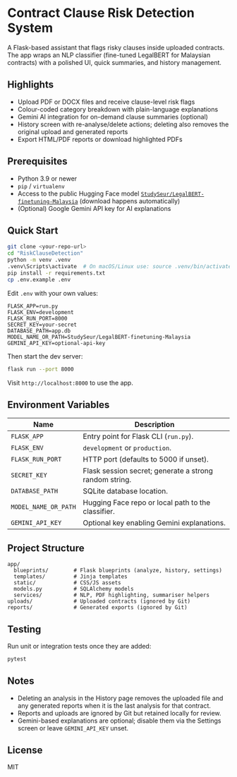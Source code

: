 # Contract Clause Risk Detection System

A Flask-based assistant that flags risky clauses inside uploaded contracts. The app wraps an NLP classifier (fine-tuned LegalBERT for Malaysian contracts) with a polished UI, quick summaries, and history management.

## Highlights
- Upload PDF or DOCX files and receive clause-level risk flags
- Colour-coded category breakdown with plain-language explanations
- Gemini AI integration for on-demand clause summaries (optional)
- History screen with re-analyse/delete actions; deleting also removes the original upload and generated reports
- Export HTML/PDF reports or download highlighted PDFs

## Prerequisites
- Python 3.9 or newer
- `pip` / `virtualenv`
- Access to the public Hugging Face model [`StudySeur/LegalBERT-finetuning-Malaysia`](https://huggingface.co/StudySeur/LegalBERT-finetuning-Malaysia) (download happens automatically)
- (Optional) Google Gemini API key for AI explanations

## Quick Start
```bash
git clone <your-repo-url>
cd "RiskClauseDetection"
python -m venv .venv
.venv\Scripts\activate  # On macOS/Linux use: source .venv/bin/activate
pip install -r requirements.txt
cp .env.example .env
```

Edit `.env` with your own values:

```dotenv
FLASK_APP=run.py
FLASK_ENV=development
FLASK_RUN_PORT=8000
SECRET_KEY=your-secret
DATABASE_PATH=app.db
MODEL_NAME_OR_PATH=StudySeur/LegalBERT-finetuning-Malaysia
GEMINI_API_KEY=optional-api-key
```

Then start the dev server:

```bash
flask run --port 8000
```

Visit `http://localhost:8000` to use the app.

## Environment Variables
| Name | Description |
| ---- | ----------- |
| `FLASK_APP` | Entry point for Flask CLI (`run.py`). |
| `FLASK_ENV` | `development` or `production`. |
| `FLASK_RUN_PORT` | HTTP port (defaults to 5000 if unset). |
| `SECRET_KEY` | Flask session secret; generate a strong random string. |
| `DATABASE_PATH` | SQLite database location. |
| `MODEL_NAME_OR_PATH` | Hugging Face repo or local path to the classifier. |
| `GEMINI_API_KEY` | Optional key enabling Gemini explanations. |

## Project Structure
```
app/
  blueprints/        # Flask blueprints (analyze, history, settings)
  templates/         # Jinja templates
  static/            # CSS/JS assets
  models.py          # SQLAlchemy models
  services/          # NLP, PDF highlighting, summariser helpers
uploads/             # Uploaded contracts (ignored by Git)
reports/             # Generated exports (ignored by Git)
```

## Testing
Run unit or integration tests once they are added:
```bash
pytest
```

## Notes
- Deleting an analysis in the History page removes the uploaded file and any generated reports when it is the last analysis for that contract.
- Reports and uploads are ignored by Git but retained locally for review.
- Gemini-based explanations are optional; disable them via the Settings screen or leave `GEMINI_API_KEY` unset.

## License
MIT

